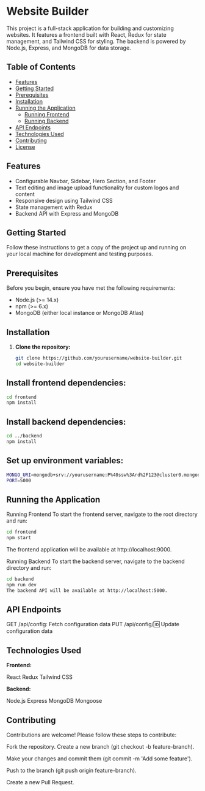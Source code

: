 # Website Builder

This project is a full-stack application for building and customizing websites. It features a frontend built with React, Redux for state management, and Tailwind CSS for styling. The backend is powered by Node.js, Express, and MongoDB for data storage.

## Table of Contents

- [Features](#features)
- [Getting Started](#getting-started)
- [Prerequisites](#prerequisites)
- [Installation](#installation)
- [Running the Application](#running-the-application)
  - [Running Frontend](#running-frontend)
  - [Running Backend](#running-backend)
- [API Endpoints](#api-endpoints)
- [Technologies Used](#technologies-used)
- [Contributing](#contributing)
- [License](#license)

## Features

- Configurable Navbar, Sidebar, Hero Section, and Footer
- Text editing and image upload functionality for custom logos and content
- Responsive design using Tailwind CSS
- State management with Redux
- Backend API with Express and MongoDB

## Getting Started

Follow these instructions to get a copy of the project up and running on your local machine for development and testing purposes.

## Prerequisites

Before you begin, ensure you have met the following requirements:

- Node.js (>= 14.x)
- npm (>= 6.x)
- MongoDB (either local instance or MongoDB Atlas)

## Installation

1. **Clone the repository:**

   ```bash
   git clone https://github.com/yourusername/website-builder.git
   cd website-builder
   ```

## Install frontend dependencies:

```bash
cd frontend
npm install
```

## Install backend dependencies:

```bash
cd ../backend
npm install
```

## Set up environment variables:

```bash
MONGO_URI=mongodb+srv://yourusername:P%40ssw%3Ard%2F123@cluster0.mongodb.net/yourdbname?retryWrites=true&w=majority
PORT=5000
```

## Running the Application

Running Frontend
To start the frontend server, navigate to the root directory and run:

```bash
cd frontend
npm start
```

The frontend application will be available at http://localhost:9000.

Running Backend
To start the backend server, navigate to the backend directory and run:

```bash
cd backend
npm run dev
The backend API will be available at http://localhost:5000.
```

## API Endpoints

GET /api/config: Fetch configuration data
PUT /api/config/:id: Update configuration data

## Technologies Used

**Frontend:**

React
Redux
Tailwind CSS

**Backend:**

Node.js
Express
MongoDB
Mongoose

## Contributing

Contributions are welcome! Please follow these steps to contribute:

Fork the repository.
Create a new branch (git checkout -b feature-branch).

Make your changes and commit them (git commit -m 'Add some feature').

Push to the branch (git push origin feature-branch).

Create a new Pull Request.
